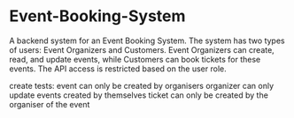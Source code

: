 # Event-Booking-System
A backend system for an Event Booking System.  The system has two types of users: Event Organizers and Customers.  Event Organizers can create, read, and update events, while Customers can book tickets for these events.  The API access is restricted based on the user role.



create tests:
    event can only be created by organisers
    organizer can only update events created by themselves
    ticket can only be created by the organiser of the event
